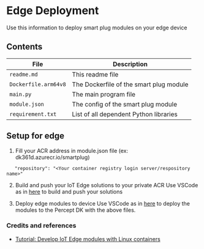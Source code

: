 # Edge Deployment
Use this information to deploy smart plug modules on your edge device

## Contents 

| File             | Description                                                   |
|-------------------------|---------------------------------------------------------------|
| `readme.md`             | This readme file                                              |
| `Dockerfile.arm64v8`    | The Dockerfile of the smart plug module                       |
| `main.py`               | The main program file                                         |
| `module.json`           | The config of the smart plug module                           |
| `requirement.txt`       | List of all dependent Python libraries                        |

## Setup for edge

1. Fill your ACR address in module.json file (ex: dk361d.azurecr.io/smartplug)
```
   "repository": "<Your container registry login server/respository name>"
```


2. Build and push your IoT Edge solutions to your private ACR 
Use VSCode as in [here](https://docs.microsoft.com/en-us/azure/iot-edge/tutorial-develop-for-linux?view=iotedge-2020-11#build-and-push-your-solution) to build and push your solutions

3. Deploy edge modules to device
Use VSCode as in [here](https://docs.microsoft.com/en-us/azure/iot-edge/tutorial-develop-for-linux?view=iotedge-2020-11#deploy-modules-to-device) to deploy the modules to the Percept DK with the above files.


### Credits and references
- [Tutorial: Develop IoT Edge modules with Linux containers](https://docs.microsoft.com/en-us/azure/iot-edge/tutorial-develop-for-linux?view=iotedge-2020-11)
